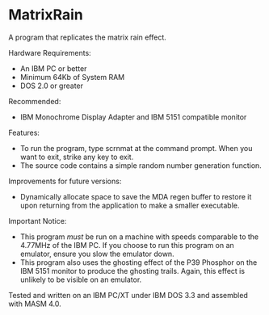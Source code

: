 # MatrixRain

A program that replicates the matrix rain effect.

Hardware Requirements:
- An IBM PC or better
- Minimum 64Kb of System RAM
- DOS 2.0 or greater

Recommended:
- IBM Monochrome Display Adapter and IBM 5151 compatible monitor

Features:
- To run the program, type scrnmat at the command prompt. When you want to exit, strike any key to exit.
- The source code contains a simple random number generation function.

Improvements for future versions:
- Dynamically allocate space to save the MDA regen buffer to restore it upon returning from the application to make a smaller executable.

Important Notice:
- This program *must* be run on a machine with speeds comparable to the 4.77MHz of the IBM PC. If you choose to run this program on an emulator, ensure you slow the emulator down.
- This program also uses the ghosting effect of the P39 Phosphor on the IBM 5151 monitor to produce the ghosting trails. Again, this effect is unlikely to be visible on an emulator.

Tested and written on an IBM PC/XT under IBM DOS 3.3 and assembled with MASM 4.0.
